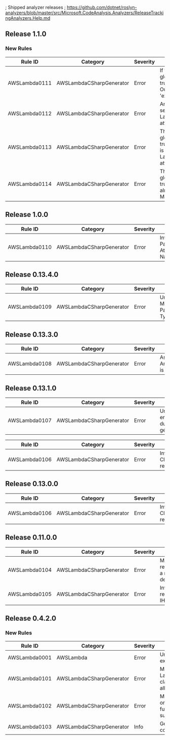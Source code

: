 ; Shipped analyzer releases
; https://github.com/dotnet/roslyn-analyzers/blob/master/src/Microsoft.CodeAnalysis.Analyzers/ReleaseTrackingAnalyzers.Help.md

## Release 1.1.0
### New Rules

Rule ID | Category | Severity | Notes
--------|----------|----------|-------
AWSLambda0111 | AWSLambdaCSharpGenerator | Error | If the GenerateMain global property is set to true but the project OutputType is not set to 'exe'
AWSLambda0112 | AWSLambdaCSharpGenerator | Error | An invalid runtime is selected in the LambdaGlobalProperties attribute
AWSLambda0113 | AWSLambdaCSharpGenerator | Error | The GenerateMain global property is set to true and the OutputType is set to 'exe', but no Lambda Function attributes are used
AWSLambda0114 | AWSLambdaCSharpGenerator | Error | The GenerateMain global property is set to true, but the project already contains a static Main method

## Release 1.0.0
Rule ID | Category | Severity | Notes
--------|----------|----------|-------
AWSLambda0110 | AWSLambdaCSharpGenerator | Error | Invalid Parameter Attribute Name

## Release 0.13.4.0
Rule ID | Category | Severity | Notes
--------|----------|----------|-------
AWSLambda0109 | AWSLambdaCSharpGenerator | Error | Unsupported Method Paramater Type

## Release 0.13.3.0
Rule ID | Category | Severity | Notes
--------|----------|----------|-------
AWSLambda0108 | AWSLambdaCSharpGenerator | Error | Assembly attribute Amazon.Lambda.Core.LambdaSerializerAttribute is missing

## Release 0.13.1.0
Rule ID | Category | Severity | Notes
--------|----------|----------|-------
AWSLambda0107 | AWSLambdaCSharpGenerator | Error | Unsupported error thrown during code generation

Rule ID | Category | Severity | Notes
--------|----------|----------|-------
AWSLambda0106 | AWSLambdaCSharpGenerator | Error | Invalid CloudFormation resource name

## Release 0.13.0.0

Rule ID | Category | Severity | Notes
--------|----------|----------|-------
AWSLambda0106 | AWSLambdaCSharpGenerator | Error | Invalid CloudFormation resource name


## Release 0.11.0.0

Rule ID | Category | Severity | Notes
--------|----------|----------|-------
AWSLambda0104 | AWSLambdaCSharpGenerator | Error | Missing reference to a required dependency
AWSLambda0105 | AWSLambdaCSharpGenerator | Error | Invalid return type IHttpResult

## Release 0.4.2.0

### New Rules

Rule ID | Category | Severity | Notes
--------|----------|----------|-------
AWSLambda0001 | AWSLambda | Error | Unhandled exception
AWSLambda0101 | AWSLambdaCSharpGenerator | Error | Multiple LambdaStartup classes not allowed
AWSLambda0102 | AWSLambdaCSharpGenerator | Error | Multiple events on Lambda function not supported
AWSLambda0103 | AWSLambdaCSharpGenerator | Info | Generated code